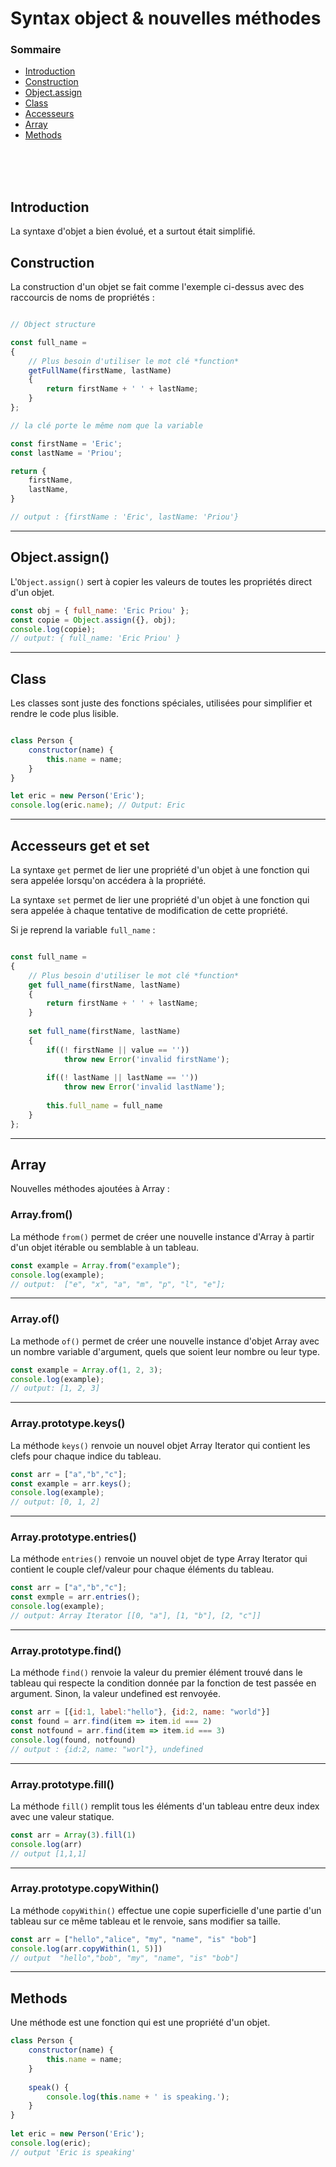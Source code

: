 # Syntax object & nouvelles méthodes

### Sommaire

* [Introduction](#introduction)
* [Construction](#construction)
* [Object.assign](#object.assign)
* [Class](#class)
* [Accesseurs](#accesseurs)
* [Array](#array)
* [Methods](#methods)


<br><br><br>
## Introduction

La syntaxe d'objet a bien évolué, et a surtout était simplifié.


## Construction
La construction d'un objet se fait comme l'exemple ci-dessus avec des raccourcis de noms de propriétés :

```js

// Object structure

const full_name = 
{
	// Plus besoin d'utiliser le mot clé *function*
	getFullName(firstName, lastName)
	{
		return firstName + ' ' + lastName;
	}	
};
```

```js
// la clé porte le même nom que la variable

const firstName = 'Eric';
const lastName = 'Priou';

return {
	firstName, 
	lastName,
}

// output : {firstName : 'Eric', lastName: 'Priou'}
```
<hr>

## Object.assign()
L'`Object.assign()` sert à copier les valeurs de toutes les propriétés direct d'un objet.

```js
const obj = { full_name: 'Eric Priou' };
const copie = Object.assign({}, obj);
console.log(copie);
// output: { full_name: 'Eric Priou' }
```
<hr>

## Class
Les classes sont juste des fonctions spéciales, utilisées pour simplifier et rendre le code plus lisible.

```js

class Person {
    constructor(name) {
        this.name = name;
    }
}

let eric = new Person('Eric');
console.log(eric.name); // Output: Eric
```
<hr>

## Accesseurs get et set
La syntaxe `get` permet de lier une propriété d'un objet à une fonction qui sera appelée lorsqu'on accédera à la propriété.

La syntaxe `set` permet de lier une propriété d'un objet à une fonction qui sera appelée à chaque tentative de modification de cette propriété.

Si je reprend la variable `full_name` :

```js

const full_name = 
{
	// Plus besoin d'utiliser le mot clé *function*
	get full_name(firstName, lastName)
	{
		return firstName + ' ' + lastName;
	}
	
	set full_name(firstName, lastName)
	{
		if((! firstName || value == ''))
			throw new Error('invalid firstName');
		
		if((! lastName || lastName == ''))
			throw new Error('invalid lastName');
			
		this.full_name = full_name
	}	
};

```
<hr>

## Array
Nouvelles méthodes ajoutées à Array :


### Array.from()
La méthode `from()` permet de créer une nouvelle instance d'Array à partir d'un objet itérable ou semblable à un tableau.


```js
const example = Array.from("example");
console.log(example);
// output:  ["e", "x", "a", "m", "p", "l", "e"];
```
<hr>

### Array.of()
La methode `of()` permet de créer une nouvelle instance d'objet Array avec un nombre variable d'argument, quels que soient leur nombre ou leur type.

```js
const example = Array.of(1, 2, 3);
console.log(example);
// output: [1, 2, 3]
```
<hr>

### Array.prototype.keys()
La méthode `keys()` renvoie un nouvel objet Array Iterator qui contient les clefs pour chaque indice du tableau.

```js
const arr = ["a","b","c"];
const example = arr.keys(); 
console.log(example);
// output: [0, 1, 2]
```
<hr>

### Array.prototype.entries() 
La méthode `entries()` renvoie un nouvel objet de type  Array Iterator qui contient le couple clef/valeur pour chaque éléments du tableau.

```js
const arr = ["a","b","c"];
const exmple = arr.entries(); 
console.log(example);
// output: Array Iterator [[0, "a"], [1, "b"], [2, "c"]]
```
<hr>

### Array.prototype.find() 
La méthode `find()` renvoie la valeur du premier élément trouvé dans le tableau qui respecte la condition donnée par la fonction de test passée en argument. Sinon, la valeur undefined est renvoyée.

```js
const arr = [{id:1, label:"hello"}, {id:2, name: "world"}]
const found = arr.find(item => item.id === 2)
const notfound = arr.find(item => item.id === 3)
console.log(found, notfound)
// output : {id:2, name: "worl"}, undefined
```
<hr>

### Array.prototype.fill() 
La méthode `fill()` remplit tous les éléments d'un tableau entre deux index avec une valeur statique.

```js
const arr = Array(3).fill(1)
console.log(arr)
// output [1,1,1]
```
<hr>

### Array.prototype.copyWithin()
La méthode `copyWithin()` effectue une copie superficielle d'une partie d'un tableau sur ce même tableau et le renvoie, sans modifier sa taille.

```js
const arr = ["hello","alice", "my", "name", "is" "bob"]
console.log(arr.copyWithin(1, 5)])
// output  "hello","bob", "my", "name", "is" "bob"]
```
<hr>

## Methods
Une méthode est une fonction qui est une propriété d'un objet.


```js
class Person {
    constructor(name) {
        this.name = name;
    }
         
    speak() {
        console.log(this.name + ' is speaking.');
    }
}
         
let eric = new Person('Eric');
console.log(eric);
// output 'Eric is speaking'
```
